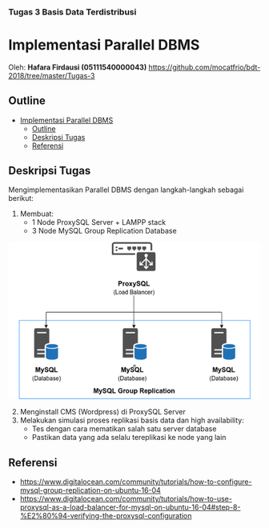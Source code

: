 ### Tugas 3 Basis Data Terdistribusi
# Implementasi Parallel DBMS
Oleh: **Hafara Firdausi (05111540000043)**
https://github.com/mocatfrio/bdt-2018/tree/master/Tugas-3

## Outline
- [Implementasi Parallel DBMS](#implementasi-parallel-dbms)
    - [Outline](#outline)
    - [Deskripsi Tugas](#deskripsi-tugas)
    - [Referensi](#referensi)

## Deskripsi Tugas
Mengimplementasikan Parallel DBMS dengan langkah-langkah sebagai berikut:
1. Membuat:
   * 1 Node ProxySQL Server + LAMPP stack
   * 3 Node MySQL Group Replication Database
   
  ![Diagram](/Tugas-3/img/diagram.png)

2. Menginstall CMS (Wordpress) di ProxySQL Server
3. Melakukan simulasi proses replikasi basis data dan high availability:
    * Tes dengan cara mematikan salah satu server database
    * Pastikan data yang ada selalu tereplikasi ke node yang lain

## Referensi
* https://www.digitalocean.com/community/tutorials/how-to-configure-mysql-group-replication-on-ubuntu-16-04
* https://www.digitalocean.com/community/tutorials/how-to-use-proxysql-as-a-load-balancer-for-mysql-on-ubuntu-16-04#step-8-%E2%80%94-verifying-the-proxysql-configuration